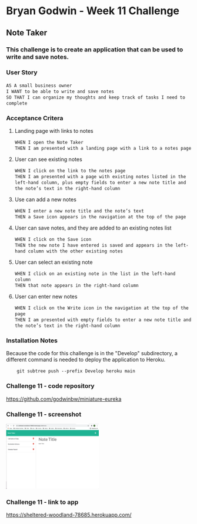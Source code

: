 # **Bryan Godwin - Week 11 Challenge**

## **Note Taker**

### This challenge is to create an application that can be used to write and save notes.

### **User Story**

    AS A small business owner
    I WANT to be able to write and save notes
    SO THAT I can organize my thoughts and keep track of tasks I need to complete

### **Acceptance Critera**

1.  Landing page with links to notes

        WHEN I open the Note Taker
        THEN I am presented with a landing page with a link to a notes page

2.  User can see existing notes

        WHEN I click on the link to the notes page
        THEN I am presented with a page with existing notes listed in the left-hand column, plus empty fields to enter a new note title and the note’s text in the right-hand column

3.  Use can add a new notes

        WHEN I enter a new note title and the note’s text
        THEN a Save icon appears in the navigation at the top of the page

4.  User can save notes, and they are added to an existing notes list

        WHEN I click on the Save icon
        THEN the new note I have entered is saved and appears in the left-hand column with the other existing notes

5.  User can select an existing note

        WHEN I click on an existing note in the list in the left-hand column
        THEN that note appears in the right-hand column

6.  User can enter new notes

        WHEN I click on the Write icon in the navigation at the top of the page
        THEN I am presented with empty fields to enter a new note title and the note’s text in the right-hand column

### **Installation Notes**

Because the code for this challenge is in the "Develop" subdirectory, a different command is needed to deploy the application to Heroku.

        git subtree push --prefix Develop heroku main

### **Challenge 11 - code repository**

<https://github.com/godwinbw/miniature-eureka>

### **Challenge 11 - screenshot**

<img src="./screenshot.png" style="width: 50%; height=auto;">

### **Challenge 11 - link to app**

<https://sheltered-woodland-78685.herokuapp.com/>
